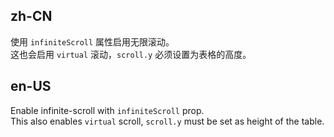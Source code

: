 ## zh-CN

使用 `infiniteScroll` 属性启用无限滚动。\
这也会启用 `virtual` 滚动，`scroll.y` 必须设置为表格的高度。

## en-US

Enable infinite-scroll with `infiniteScroll` prop. \
This also enables `virtual` scroll, `scroll.y` must be set as height of the table.
